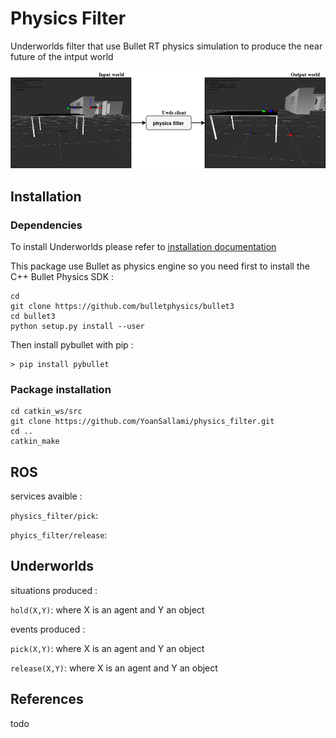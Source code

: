 # Physics Filter
Underworlds filter that use Bullet RT physics simulation to produce the near future of the intput world

![PhysicsFilterExample](/img/physics_filter.png)

## Installation

### Dependencies

To install Underworlds please refer to [installation documentation](http://underworlds.readthedocs.io/en/latest/installation.html?highlight=installation)

This package use Bullet as physics engine so you need first to install the C++ Bullet Physics SDK :

``` 
cd
git clone https://github.com/bulletphysics/bullet3
cd bullet3
python setup.py install --user
```
Then install pybullet with pip :
```
> pip install pybullet
```

### Package installation

```
cd catkin_ws/src
git clone https://github.com/YoanSallami/physics_filter.git
cd ..
catkin_make
```

## ROS 
services avaible :

`physics_filter/pick`: 

`phyics_filter/release`:

## Underworlds
situations produced :

`hold(X,Y)`: where X is an agent and Y an object

events produced :

`pick(X,Y)`: where X is an agent and Y an object

`release(X,Y)`: where X is an agent and Y an object

## References

todo
